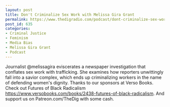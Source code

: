 ```yaml
---
layout: post
title: Don't Criminalize Sex Work with Melissa Gira Grant
permalink: https://www.thedigradio.com/podcast/dont-criminalize-sex-work-with-melissa-gira-grant/index.html
post_id: 635
categories: 
- Criminal Justice
- Feminism
- Media Bias
- Melissa Gira Grant
- Podcast
---
```


Journalist @melissagira eviscerates a newspaper investigation that conflates sex work with trafficking. She examines how reporters unwittingly fall into a savior complex, which ends up criminalizing workers in the name of defending women's dignity. Thanks to our sponsors at Verso Books. Check out Futures of Black Radicalism https://www.versobooks.com/books/2438-futures-of-black-radicalism. And support us on Patreon.com/TheDig with some cash.